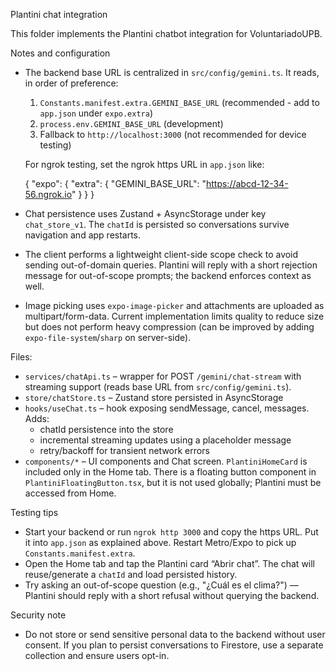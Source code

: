 Plantini chat integration

This folder implements the Plantini chatbot integration for VoluntariadoUPB.

Notes and configuration
- The backend base URL is centralized in `src/config/gemini.ts`. It reads, in order of preference:
	1. `Constants.manifest.extra.GEMINI_BASE_URL` (recommended - add to `app.json` under `expo.extra`)
	2. `process.env.GEMINI_BASE_URL` (development)
	3. Fallback to `http://localhost:3000` (not recommended for device testing)

	For ngrok testing, set the ngrok https URL in `app.json` like:

	{
		"expo": {
			"extra": {
				"GEMINI_BASE_URL": "https://abcd-12-34-56.ngrok.io"
			}
		}
	}

- Chat persistence uses Zustand + AsyncStorage under key `chat_store_v1`. The `chatId` is persisted so conversations survive navigation and app restarts.
- The client performs a lightweight client-side scope check to avoid sending out-of-domain queries. Plantini will reply with a short rejection message for out-of-scope prompts; the backend enforces context as well.
- Image picking uses `expo-image-picker` and attachments are uploaded as multipart/form-data. Current implementation limits quality to reduce size but does not perform heavy compression (can be improved by adding `expo-file-system`/`sharp` on server-side).

Files:
- `services/chatApi.ts` – wrapper for POST `/gemini/chat-stream` with streaming support (reads base URL from `src/config/gemini.ts`).
- `store/chatStore.ts` – Zustand store persisted in AsyncStorage
- `hooks/useChat.ts` – hook exposing sendMessage, cancel, messages. Adds:
	- chatId persistence into the store
	- incremental streaming updates using a placeholder message
	- retry/backoff for transient network errors
- `components/*` – UI components and Chat screen. `PlantiniHomeCard` is included only in the Home tab. There is a floating button component in `PlantiniFloatingButton.tsx`, but it is not used globally; Plantini must be accessed from Home.

Testing tips
- Start your backend or run `ngrok http 3000` and copy the https URL. Put it into `app.json` as explained above. Restart Metro/Expo to pick up `Constants.manifest.extra`.
- Open the Home tab and tap the Plantini card “Abrir chat”. The chat will reuse/generate a `chatId` and load persisted history.
- Try asking an out-of-scope question (e.g., "¿Cuál es el clima?") — Plantini should reply with a short refusal without querying the backend.

Security note
- Do not store or send sensitive personal data to the backend without user consent. If you plan to persist conversations to Firestore, use a separate collection and ensure users opt-in.
